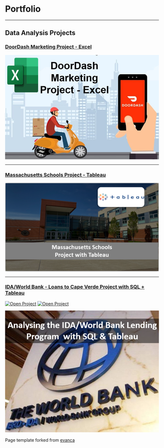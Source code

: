 # Portfolio

- - -

## Data Analysis Projects

### [DoorDash Marketing Project - Excel](https://www.linkedin.com/pulse/doordash-marketing-project-excel-kelton-garcia-santos/)

[<img src="images/projects/Doordash/doordash.jpg?raw=true">](https://www.linkedin.com/pulse/doordash-marketing-project-excel-kelton-garcia-santos/)

- - -

### [Massachusetts Schools Project - Tableau](projects/tableau_project.md)

[<img src="images/projects/Mass_tableau/school.PNG?raw=true">](projects/tableau_project.md)

- - -

### [IDA/World Bank - Loans to Cape Verde Project with SQL + Tableau](projects/worldbank/md/worldbank_project.md)

[![Open Project](https://img.shields.io/badge/Jupyter-Open_Project-blue?logo=Jupyter)](projects/worldbank/html/worldbank_project.html) 
[![Open Project](https://img.shields.io/badge/.md-Open_Project-bluevilet)](projects/worldbank/md/worldbank_project.md)

[<img src="images/projects/world_bank/home.PNG?raw=true">](projects/worldbank/md/worldbank_project.md)




Page template forked from <a href="https://github.com/evanca/quick-portfolio">evanca</a>
